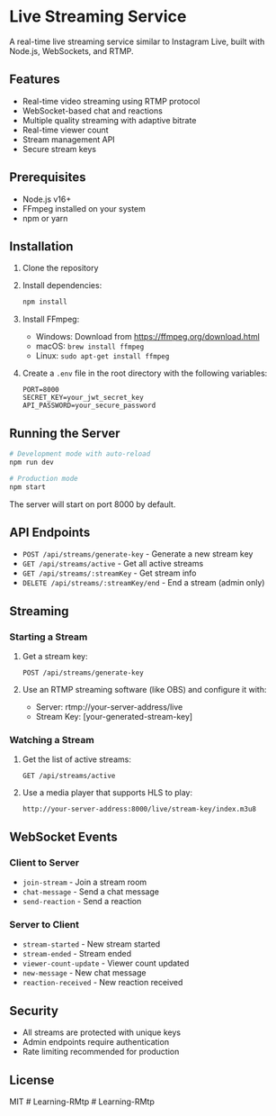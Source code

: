 # Live Streaming Service

A real-time live streaming service similar to Instagram Live, built with Node.js, WebSockets, and RTMP.

## Features

- Real-time video streaming using RTMP protocol
- WebSocket-based chat and reactions
- Multiple quality streaming with adaptive bitrate
- Real-time viewer count
- Stream management API
- Secure stream keys

## Prerequisites

- Node.js v16+
- FFmpeg installed on your system
- npm or yarn

## Installation

1. Clone the repository
2. Install dependencies:
   ```bash
   npm install
   ```
3. Install FFmpeg:
   - Windows: Download from https://ffmpeg.org/download.html
   - macOS: `brew install ffmpeg`
   - Linux: `sudo apt-get install ffmpeg`

4. Create a `.env` file in the root directory with the following variables:
   ```
   PORT=8000
   SECRET_KEY=your_jwt_secret_key
   API_PASSWORD=your_secure_password
   ```

## Running the Server

```bash
# Development mode with auto-reload
npm run dev

# Production mode
npm start
```

The server will start on port 8000 by default.

## API Endpoints

- `POST /api/streams/generate-key` - Generate a new stream key
- `GET /api/streams/active` - Get all active streams
- `GET /api/streams/:streamKey` - Get stream info
- `DELETE /api/streams/:streamKey/end` - End a stream (admin only)

## Streaming

### Starting a Stream

1. Get a stream key:
   ```
   POST /api/streams/generate-key
   ```
   
2. Use an RTMP streaming software (like OBS) and configure it with:
   - Server: rtmp://your-server-address/live
   - Stream Key: [your-generated-stream-key]

### Watching a Stream

1. Get the list of active streams:
   ```
   GET /api/streams/active
   ```

2. Use a media player that supports HLS to play:
   ```
   http://your-server-address:8000/live/stream-key/index.m3u8
   ```

## WebSocket Events

### Client to Server
- `join-stream` - Join a stream room
- `chat-message` - Send a chat message
- `send-reaction` - Send a reaction

### Server to Client
- `stream-started` - New stream started
- `stream-ended` - Stream ended
- `viewer-count-update` - Viewer count updated
- `new-message` - New chat message
- `reaction-received` - New reaction received

## Security

- All streams are protected with unique keys
- Admin endpoints require authentication
- Rate limiting recommended for production

## License

MIT
#   L e a r n i n g - R M t p  
 #   L e a r n i n g - R M t p  
 